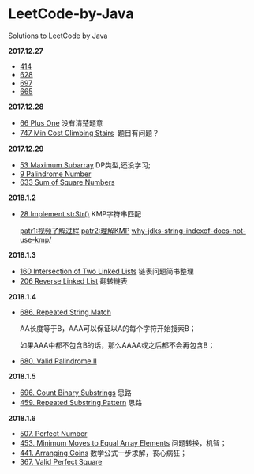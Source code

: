 # LeetCode-by-Java
Solutions to LeetCode by Java

**2017.12.27**
 - [414](https://leetcode.com/problems/third-maximum-number/)
 - [628](https://leetcode.com/problems/maximum-product-of-three-numbers/)
 - [697](https://leetcode.com/problems/degree-of-an-array/)
 - [665](https://leetcode.com/problems/non-decreasing-array/)

**2017.12.28**
 - [66 Plus One](https://leetcode.com/problems/plus-one/) 没有清楚题意
 - [747 Min Cost Climbing Stairs](https://leetcode.com/problems/min-cost-climbing-stairs/description/)  题目有问题？

**2017.12.29**
 - [53 Maximum Subarray](https://leetcode.com/problems/maximum-subarray) DP类型,还没学习;
 - [9 Palindrome Number](https://leetcode.com/problems/palindrome-number/)
 - [633 Sum of Square Numbers](https://leetcode.com/problems/sum-of-square-numbers/)

**2018.1.2**

- [28 Implement strStr()](https://leetcode.com/problems/implement-strstr/description/) KMP字符串匹配

  [patr1:视频了解过程](https://www.bilibili.com/video/av11866460/?redirectFrom=h5) [patr2:理解KMP](http://blog.csdn.net/v_july_v/article/details/7041827) [why-jdks-string-indexof-does-not-use-kmp/](https://stackoverflow.com/questions/19543547/why-jdks-string-indexof-does-not-use-kmp/)

**2018.1.3**

- [160 Intersection of Two Linked Lists](https://leetcode.com/problems/intersection-of-two-linked-lists/description/) 链表问题简书整理
- [206 Reverse Linked List](https://leetcode.com/problems/reverse-linked-list/description/) 翻转链表

**2018.1.4**

- [686. Repeated String Match](https://leetcode.com/problems/repeated-string-match/description/)

  AA长度等于B，AAA可以保证以A的每个字符开始搜索B；

  如果AAA中都不包含B的话，那么AAAA或之后都不会再包含B；

- [680. Valid Palindrome II](https://leetcode.com/problems/valid-palindrome-ii/description/)

**2018.1.5**

- [696. Count Binary Substrings](https://leetcode.com/problems/count-binary-substrings/description/) 思路
- [459. Repeated Substring Pattern](https://leetcode.com/problems/repeated-substring-pattern/description/) 思路

**2018.1.6**

- [507. Perfect Number](https://leetcode.com/problems/perfect-number/submissions/1)
- [453. Minimum Moves to Equal Array Elements](https://leetcode.com/problems/minimum-moves-to-equal-array-elements/description/) 问题转换，机智；
- [441. Arranging Coins](https://leetcode.com/problems/arranging-coins/submissions/1) 数学公式一步求解，丧心病狂；
- [367. Valid Perfect Square](https://leetcode.com/problems/valid-perfect-square/description/)

